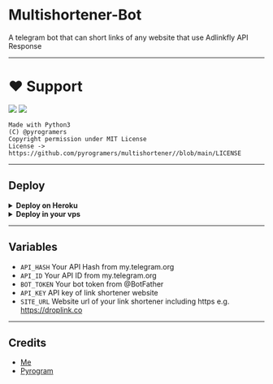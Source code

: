 # Multishortener-Bot

A telegram bot that can short links of any website that use Adlinkfly API Response 

---
# ❤️ Support
<a href="https://telegram.me/pyrogrammers"><img src="https://img.shields.io/badge/Join-Telegram%20Channel-red.svg?logo=Telegram"></a>
<a href="https://telegram.me/pyrogrammerschat"><img src="https://img.shields.io/badge/Join-Telegram%20Group-blue.svg?logo=telegram"></a>

```
Made with Python3
(C) @pyrogramers
Copyright permission under MIT License
License -> https://github.com/pyrogramers/multishortener//blob/main/LICENSE
```

---

## Deploy 

<details>
  <summary><b>Deploy on Heroku</b></summary>

<p align="left">
  <a href="https://heroku.com/deploy">
     <img height="30px" src="https://img.shields.io/badge/Deploy%20To%20Heroku-blueviolet?style=for-the-badge&logo=heroku">
  </a>
</p>

</details>

<details>
  <summary><b>Deploy in your vps</b></summary>

```sh
git clone https://github.com/pyrogramers/multishortener//tree/main
cd groupchattingbot
pip3 install -r requirements.txt
# <Create Variables appropriately>
python3 home.py
```

</details>

---

## Variables

- `API_HASH` Your API Hash from my.telegram.org
- `API_ID` Your API ID from my.telegram.org
- `BOT_TOKEN` Your bot token from @BotFather
- `API_KEY` API key of link shortener website 
- `SITE_URL` Website url of your link shortener including https e.g. https://droplink.co
---

## Credits

- [Me](https://github.com/pyrogramers)
- [Pyrogram](https://github.com/pyrogram/pyrogram)
